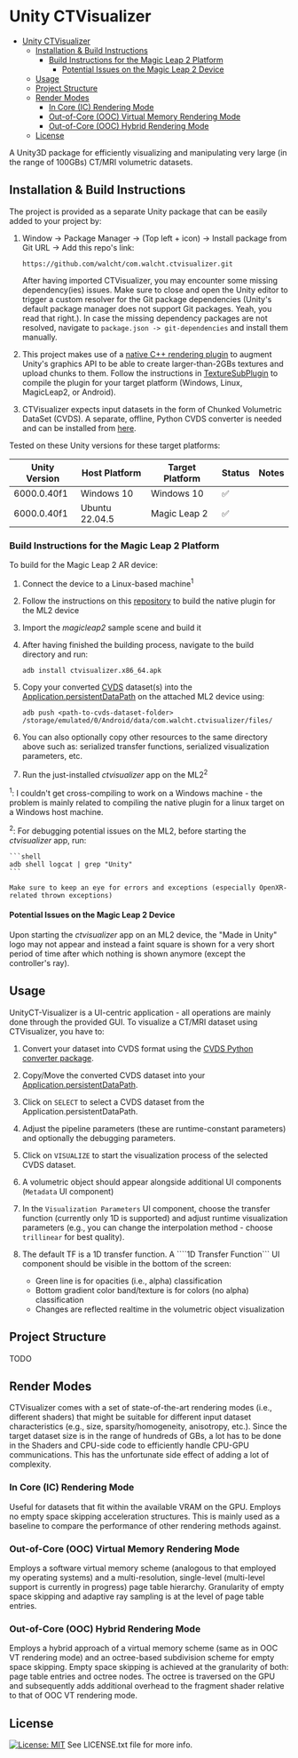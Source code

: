 # Unity CTVisualizer

<!--toc:start-->
- [Unity CTVisualizer](#unity-ctvisualizer)
  - [Installation \& Build Instructions](#installation--build-instructions)
    - [Build Instructions for the Magic Leap 2 Platform](#build-instructions-for-the-magic-leap-2-platform)
      - [Potential Issues on the Magic Leap 2 Device](#potential-issues-on-the-magic-leap-2-device)
  - [Usage](#usage)
  - [Project Structure](#project-structure)
  - [Render Modes](#render-modes)
    - [In Core (IC) Rendering Mode](#in-core-ic-rendering-mode)
    - [Out-of-Core (OOC) Virtual Memory Rendering Mode](#out-of-core-ooc-virtual-memory-rendering-mode)
    - [Out-of-Core (OOC) Hybrid Rendering Mode](#out-of-core-ooc-hybrid-rendering-mode)
  - [License](#license)
<!--toc:end-->

A Unity3D package for efficiently visualizing and manipulating very large (in
the range of 100GBs) CT/MRI volumetric datasets.

## Installation & Build Instructions

The project is provided as a separate Unity package that can be easily added to your project by:

  1. Window -> Package Manager -> (Top left + icon) -> Install package from Git URL -> Add this repo's link:

      ```
      https://github.com/walcht/com.walcht.ctvisualizer.git
      ```
    
      After having imported CTVisualizer, you may encounter some missing dependency(ies) issues. Make sure to close and
      open the Unity editor to trigger a custom resolver for the Git package dependencies (Unity's default package
      manager does not support Git packages. Yeah, you read that right.). In case the missing dependency packages are
      not resolved, navigate to ```package.json -> git-dependencies``` and install them manually.

  1. This project makes use of a [native C++ rendering plugin][1] to augment Unity's graphics API to be able to create
   larger-than-2GBs textures and upload chunks to them. Follow the instructions in [TextureSubPlugin][1] to compile the
   plugin for your target platform (Windows, Linux, MagicLeap2, or Android).

  2. CTVisualizer expects input datasets in the form of Chunked Volumetric DataSet (CVDS). A separate, offline, Python
   CVDS converter is needed and can be installed from [here][2].

Tested on these Unity versions for these target platforms:

| Unity Version | Host Platform  | Target Platform | Status             | Notes |
| ------------- | -------------- | --------------- | ------------------ | ----- |
| 6000.0.40f1   | Windows 10     | Windows 10      | :white_check_mark: |       |
| 6000.0.40f1   | Ubuntu 22.04.5 | Magic Leap 2    | :white_check_mark: |       |


### Build Instructions for the Magic Leap 2 Platform

To build for the Magic Leap 2 AR device:

  1. Connect the device to a Linux-based machine<sup>1</sup>
  2. Follow the instructions on this [repository][1] to build the native plugin for the ML2 device
  3. Import the *magicleap2* sample scene and build it
  4. After having finished the building process, navigate to the build directory and run:
   
      ```shell
      adb install ctvisualizer.x86_64.apk
      ```

  5. Copy your converted [CVDS]() dataset(s) into the [Application.persistentDataPath][3] on the attached ML2 device using:
  
      ```shell
      adb push <path-to-cvds-dataset-folder> /storage/emulated/0/Android/data/com.walcht.ctvisualizer/files/
      ```

  6. You can also optionally copy other resources to the same directory above such as: serialized transfer functions,
   serialized visualization parameters, etc.

  7. Run the just-installed *ctvisualizer* app on the ML2<sup>2</sup>


 <sup>1</sup>: I couldn't get cross-compiling to work on a Windows machine - the problem is mainly related to compiling the
 native plugin for a linux target on a Windows host machine.

 <sup>2</sup>: For debugging potential issues on the ML2, before starting the *ctvisualizer* app, run:

    ```shell
    adb shell logcat | grep "Unity"
    ```

    Make sure to keep an eye for errors and exceptions (especially OpenXR-related thrown exceptions)

#### Potential Issues on the Magic Leap 2 Device

Upon starting the *ctvisualizer* app on an ML2 device, the "Made in Unity" logo may not appear and instead a faint
square is shown for a very short period of time after which nothing is shown anymore (except the controller's ray).

## Usage 

UnityCT-Visualizer is a UI-centric application - all operations are mainly
done through the provided GUI. To visualize a CT/MRI dataset using CTVisualizer, you have to:

  1. Convert your dataset into CVDS format using the [CVDS Python converter package][1].
  2. Copy/Move the converted CVDS dataset into your [Application.persistentDataPath][3].
  4. Click on ```SELECT``` to select a CVDS dataset from the Application.persistentDataPath.
  5. Adjust the pipeline parameters (these are runtime-constant parameters) and optionally the debugging parameters.
  6. Click on ```VISUALIZE``` to start the visualization process of the selected CVDS dataset.
  7. A volumetric object should appear alongside additional UI components (```Metadata``` UI component)
  9. In the ```Visualization Parameters``` UI component, choose the transfer function (currently only 1D is supported)
   and adjust runtime visualization parameters (e.g., you can change the interpolation method - choose ```trillinear```
   for best quality).
  10. The default TF is a 1D transfer function. A ````1D Transfer Function``` UI component should be visible in the
   bottom of the screen: 

      - Green line is for opacities (i.e., alpha) classification
      - Bottom gradient color band/texture is for colors (no alpha) classification
      - Changes are reflected realtime in the volumetric object visualization

## Project Structure

TODO

## Render Modes

CTVisualizer comes with a set of state-of-the-art rendering modes (i.e., different shaders) that might be suitable for
different input dataset characteristics (e.g., size, sparsity/homogeneity, anisotropy, etc.). Since the target dataset
size is in the range of hundreds of GBs, a lot has to be done in the Shaders and CPU-side code to efficiently handle
CPU-GPU communications. This has the unfortunate side effect of adding a lot of complexity.

### In Core (IC) Rendering Mode

Useful for datasets that fit within the available VRAM on the GPU. Employs no empty space skipping acceleration
structures. This is mainly used as a baseline to compare the performance of other rendering methods against.

### Out-of-Core (OOC) Virtual Memory Rendering Mode

Employs a software virtual memory scheme (analogous to that employed my operating systems) and a multi-resolution,
single-level (multi-level support is currently in progress) page table hierarchy. Granularity of empty space skipping
and adaptive ray sampling is at the level of page table entries.

### Out-of-Core (OOC) Hybrid Rendering Mode

Employs a hybrid approach of a virtual memory scheme (same as in OOC VT rendering mode) and an octree-based subdivision
scheme for empty space skipping. Empty space skipping is achieved at the granularity of both: page table entries and
octree nodes. The octree is traversed on the GPU and subsequently adds additional overhead to the fragment shader
relative to that of OOC VT rendering mode.

## License

[![License: MIT](https://img.shields.io/badge/License-MIT-yellow.svg)](https://opensource.org/licenses/MIT)
See LICENSE.txt file for more info.

[1]: https://github.com/walcht/TextureSubPlugin
[2]: https://github.com/walcht/cvds
[3]: https://docs.unity3d.com/ScriptReference/Application-persistentDataPath.html